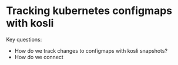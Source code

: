 


# Tracking kubernetes configmaps with kosli


Key questions:

* How do we track changes to configmaps with kosli snapshots?
* How do we connect 